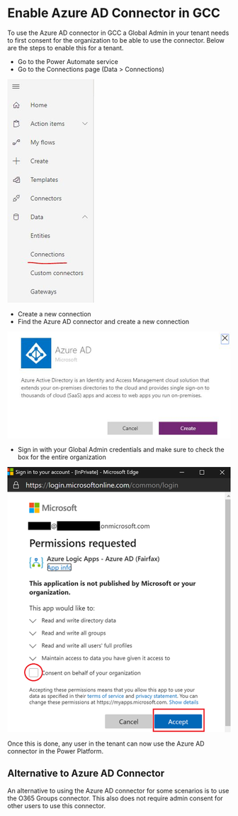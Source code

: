 # Enable Azure AD Connector in GCC
To use the Azure AD connector in GCC a Global Admin in your tenant needs to first consent for the organization to be able to use the connector.  Below are the steps to enable this for a tenant.

* Go to the Power Automate service
* Go to the Connections page (Data > Connections)

![Connections UI](Images/AzureADGcc_Connections.JPG)

* Create a new connection
* Find the Azure AD connector and create a new connection

![Azure AD Connector](Images/AzureADGcc_create.JPG)

* Sign in with your Global Admin credentials and make sure to check the box for the entire organization

![Admin Consent](Images/AzureADGccConsent.png)

Once this is done, any user in the tenant can now use the Azure AD connector in the Power Platform.

## Alternative to Azure AD Connector
An alternative to using the Azure AD connector for some scenarios is to use the O365 Groups connector.  This also does not require admin consent for other users to use this connector.
